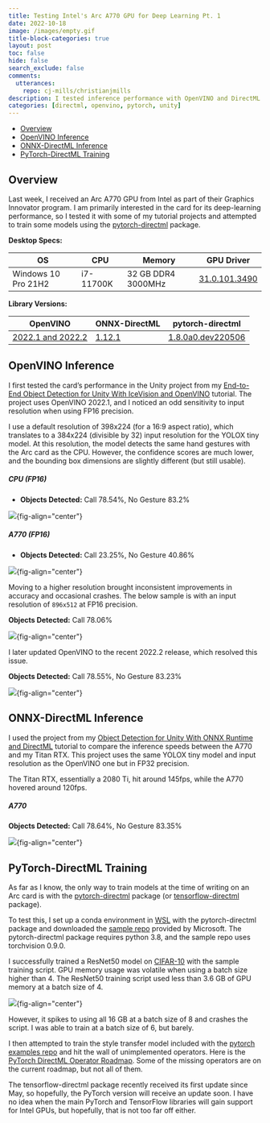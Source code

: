 ```yaml
---
title: Testing Intel's Arc A770 GPU for Deep Learning Pt. 1
date: 2022-10-18
image: /images/empty.gif
title-block-categories: true
layout: post
toc: false
hide: false
search_exclude: false
comments:
  utterances:
    repo: cj-mills/christianjmills
description: I tested inference performance with OpenVINO and DirectML on the A770 and attempted to train models using PyTorch-DirectML.
categories: [directml, openvino, pytorch, unity]
---
```


* [Overview](#overview)
* [OpenVINO Inference](#openvino-inference)
* [ONNX-DirectML Inference](#onnx-directml-inference)
* [PyTorch-DirectML Training](#pytorch-directml-training)





## Overview

Last week, I received an Arc A770 GPU from Intel as part of their Graphics Innovator program. I am primarily interested in the card for its deep-learning performance, so I tested it with some of my tutorial projects and attempted to train some models using the [pytorch-directml](https://pypi.org/project/pytorch-directml/) package.

**Desktop Specs:**

| OS                  | CPU       | Memory             | GPU Driver                                                   |
| ------------------- | --------- | ------------------ | ------------------------------------------------------------ |
| Windows 10 Pro 21H2 | i7-11700K | 32 GB DDR4 3000MHz | [31.0.101.3490](https://www.intel.com/content/www/us/en/download/726609/intel-arc-graphics-windows-dch-driver.html) |

**Library Versions:**

| OpenVINO                                                     | ONNX-DirectML                                                | pytorch-directml                                             |
| ------------------------------------------------------------ | ------------------------------------------------------------ | ------------------------------------------------------------ |
| [2022.1 and 2022.2](https://www.intel.com/content/www/us/en/developer/tools/openvino-toolkit/download.html) | [1.12.1](https://www.nuget.org/packages/Microsoft.ML.OnnxRuntime.DirectML/1.12.1) | [1.8.0a0.dev220506](https://pypi.org/project/pytorch-directml/) |



## OpenVINO Inference

I first tested the card’s performance in the Unity project from my [End-to-End Object Detection for Unity With IceVision and OpenVINO](../../icevision-openvino-unity-tutorial/part-1/) tutorial. The project uses OpenVINO 2022.1, and I noticed an odd sensitivity to input resolution when using FP16 precision.

I use a default resolution of 398x224 (for a 16:9 aspect ratio), which translates to a 384x224 (divisible by 32) input resolution for the YOLOX tiny model. At this resolution, the model detects the same hand gestures with the Arc card as the CPU. However, the confidence scores are much lower, and the bounding box dimensions are slightly different (but still usable).



##### **CPU (FP16)**

* **Objects Detected:** Call 78.54%, No Gesture 83.2%

![](./images/cpu_unity-openvino-yolox_384x224.png){fig-align="center"}



##### **A770 (FP16)**

* **Objects Detected:** Call 23.25%, No Gesture 40.86%

![](./images/arc_a770_unity-openvino-yolox_384x224.png){fig-align="center"}



Moving to a higher resolution brought inconsistent improvements in accuracy and occasional crashes. The below sample is with an input resolution of `896x512` at FP16 precision.

**Objects Detected:** Call 78.06%

![](./images/arc_a770_unity-openvino-yolox_896x512.png){fig-align="center"}



I later updated OpenVINO to the recent 2022.2 release, which resolved this issue.



**Objects Detected:** Call 78.55%, No Gesture 83.23%

![](./images/arc_a770_unity-openvino-2022-2-yolox_384x224.png){fig-align="center"}







## ONNX-DirectML Inference

I used the project from my [Object Detection for Unity With ONNX Runtime and DirectML](../../onnx-directml-unity-tutorial/part-1/) tutorial to compare the inference speeds between the A770 and my Titan RTX. This project uses the same YOLOX tiny model and input resolution as the OpenVINO one but in FP32 precision.

The Titan RTX, essentially a 2080 Ti, hit around 145fps, while the A770 hovered around 120fps.

##### **A770**

**Objects Detected:** Call 78.64%, No Gesture 83.35%

![](./images/arc_a770_unity-onnx-directml-yolox_384x224.png){fig-align="center"}



## PyTorch-DirectML Training

As far as I know, the only way to train models at the time of writing on an Arc card is with the [pytorch-directml](https://pypi.org/project/pytorch-directml/) package (or [tensorflow-directml](https://pypi.org/project/tensorflow-directml/) package).

To test this, I set up a conda environment in [WSL](https://learn.microsoft.com/en-us/windows/wsl/about) with the pytorch-directml package and downloaded the [sample repo](https://github.com/microsoft/DirectML/tree/master/PyTorch) provided by Microsoft. The pytorch-directml package requires python 3.8, and the sample repo uses torchvision 0.9.0.

I successfully trained a ResNet50 model on [CIFAR-10](https://www.cs.toronto.edu/~kriz/cifar.html) with the sample training script. GPU memory usage was volatile when using a batch size higher than 4. The ResNet50 training script used less than 3.6 GB of GPU memory at a batch size of 4.

![](./images/arc_a770_pytorch-dml-resnet50-resource-usage-bs-4.png){fig-align="center"}

However, it spikes to using all 16 GB at a batch size of 8 and crashes the script. I was able to train at a batch size of 6, but barely.

I then attempted to train the style transfer model included with the [pytorch examples repo](https://github.com/pytorch/examples) and hit the wall of unimplemented operators. Here is the [PyTorch DirectML Operator Roadmap](https://github.com/microsoft/DirectML/wiki/PyTorch-DirectML-Operator-Roadmap). Some of the missing operators are on the current roadmap, but not all of them.

The tensorflow-directml package recently received its first update since May, so hopefully, the PyTorch version will receive an update soon. I have no idea when the main PyTorch and TensorFlow libraries will gain support for Intel GPUs, but hopefully, that is not too far off either.







<!-- Cloudflare Web Analytics --><script defer src='https://static.cloudflareinsights.com/beacon.min.js' data-cf-beacon='{"token": "56b8d2f624604c4891327b3c0d9f6703"}'></script><!-- End Cloudflare Web Analytics -->